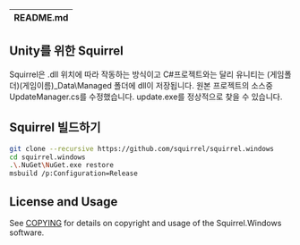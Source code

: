 | README.md |
|:---|

## Unity를 위한 Squirrel
Squirrel은 .dll 위치에 따라 작동하는 방식이고
C#프로젝트와는 달리
유니티는 (게임폴더)\(게임이름)_Data\Managed 폴더에 dll이 저장됩니다.
원본 프로젝트의 소스중 UpdateManager.cs를 수정했습니다.
update.exe를 정상적으로 찾을 수 있습니다.

## Squirrel 빌드하기

```sh
git clone --recursive https://github.com/squirrel/squirrel.windows
cd squirrel.windows
.\.NuGet\NuGet.exe restore
msbuild /p:Configuration=Release
```

## License and Usage

See [COPYING](COPYING) for details on copyright and usage of the Squirrel.Windows software.









